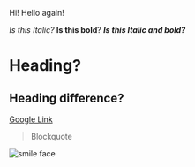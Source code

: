 Hi!
Hello again!

*Is this Italic?*
**Is this bold**?
**_Is this Italic and bold?_**
# Heading? 
## Heading difference?
[Google Link](https://www.google.com/)
> Blockquote


![smile face](https://www.pinterest.com/pin/692921092647043942/)
